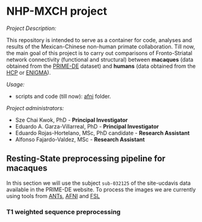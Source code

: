 # NHP-MXCH  project

*Project Description:*

This repository is intended to serve as a container for code, analyses and results of the Mexican-Chinese non-human primate collaboration. Till now, the main goal of this project is to carry out comparisons of Fronto-Striatal network connectivity (functional and structural) between **macaques** (data obtained from the [PRIME-DE](https://fcon_1000.projects.nitrc.org/indi/indiPRIME.html) dataset) and **humans**  (data obtained from the [HCP](http://www.humanconnectomeproject.org/) or [ENIGMA](http://enigma.ini.usc.edu/)).

*Usage:* 

- scripts and code (till now): [afni](https://github.com/edrojas3/nhp_data_processing/tree/main/afni) folder. 

*Project administrators:*

- Sze Chai Kwok, PhD - **Principal Investigator**
- Eduardo A. Garza-Villarreal, PhD - **Principal Investigator**
- Eduardo Rojas-Hortelano, MSc, PhD candidate - **Research Assistant**
- Alfonso Fajardo-Valdez, MSc - **Research Assistant**



##  **Resting-State preprocessing  pipeline for macaques**

In this section  we will use the subject `sub-032125` of the site-ucdavis data available in the PRIME-DE website. To process the  images we are currently using  tools from  [ANTs](https://stnava.github.io/ANTs/), [AFNI](https://afni.nimh.nih.gov/pub/dist/doc/htmldoc/index.html) and [FSL](https://fsl.fmrib.ox.ac.uk/fsl/fslwiki)

### T1 weighted sequence preprocessing 

